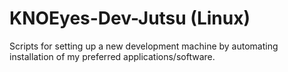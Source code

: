 # KNOEyes-Dev-Jutsu (Linux)

Scripts for setting up a new development machine by automating installation of my preferred applications/software.
